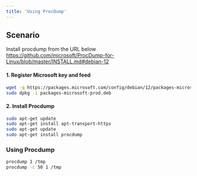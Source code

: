 ```yaml
---
title: 'Using ProcDump'
---
```


## Scenario

Install procdump from the URL below
https://github.com/microsoft/ProcDump-for-Linux/blob/master/INSTALL.md#debian-12

#### 1. Register Microsoft key and feed
```sh
wget -q https://packages.microsoft.com/config/debian/12/packages-microsoft-prod.deb -O packages-microsoft-prod.deb
sudo dpkg -i packages-microsoft-prod.deb
```

#### 2. Install Procdump
```sh
sudo apt-get update
sudo apt-get install apt-transport-https
sudo apt-get update
sudo apt-get install procdump
```


### Using Procdump

```sh
procdump 1 /tmp
procdump -c 50 1 /tmp
```
